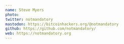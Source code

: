 ```yaml
---
name: Steve Myers
photo: 
twitter: notmandatory
mastodon: https://bitcoinhackers.org/@notmandatory
github: https://github.com/notmandatory/
web: https://notmandatory.org
---
```

